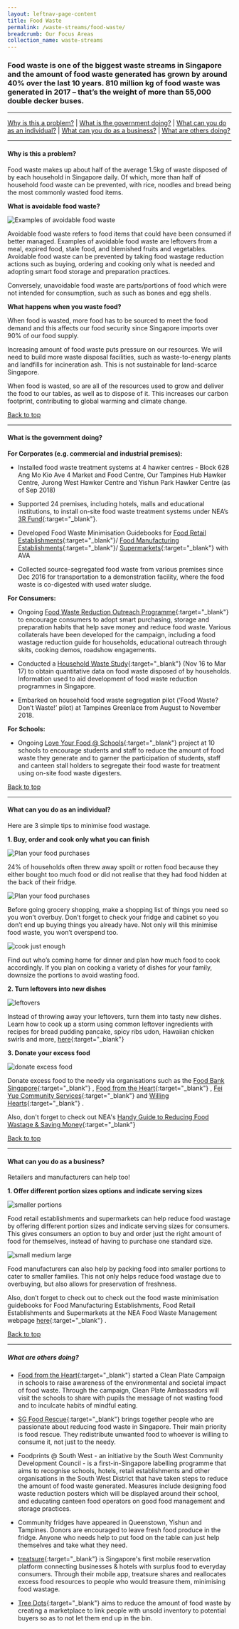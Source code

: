```yaml
---
layout: leftnav-page-content
title: Food Waste
permalink: /waste-streams/food-waste/
breadcrumb: Our Focus Areas
collection_name: waste-streams
---
```



### Food waste is one of the biggest waste streams in Singapore and the amount of food waste generated has grown by around 40% over the last 10 years. 810 million kg of food waste was generated in 2017 – that’s the weight of more than 55,000 double decker buses.

-------------------

[Why is this a problem?](#why) | [What is the government doing?](#govt) | [What can you do as an individual?](#individual) | [What can you do as a business?](#biz) | [What are others doing?](#partners)

-------------------


<a name="why"></a>
#### Why is this a problem? 

Food waste makes up about half of the average 1.5kg of waste disposed of by each household in Singapore daily. Of which, more than half of household food waste can be prevented, with rice, noodles and bread being the most commonly wasted food items.


**What is avoidable food waste?**

![Examples of avoidable food waste](/images/avoidable-food-waste.jpg)

Avoidable food waste refers to food items that could have been consumed if better managed. Examples of avoidable food waste are leftovers from a meal, expired food, stale food, and blemished fruits and vegetables. Avoidable food waste can be prevented by taking food wastage reduction actions such as buying, ordering and cooking only what is needed and adopting smart food storage and preparation practices. 

Conversely, unavoidable food waste are parts/portions of food which were not intended for consumption, such as such as bones and egg shells.

**What happens when you waste food?**

When food is wasted, more food has to be sourced to meet the food demand and this affects our food security since Singapore imports over 90% of our food supply.  

Increasing amount of food waste puts pressure on our resources. We will need to build more waste disposal facilities, such as waste-to-energy plants and landfills for incineration ash. This is not sustainable for land-scarce Singapore.

When food is wasted, so are all of the resources used to grow and deliver the food to our tables, as well as to dispose of it. This increases our carbon footprint, contributing to global warming and climate change.


[Back to top](#top)

-------------------

<a name="govt"></a>
#### What is the government doing? 

**For Corporates (e.g. commercial and industrial premises):**

* Installed food waste treatment systems at 4 hawker centres - Block 628 Ang Mo Kio Ave 4 Market and Food Centre, Our Tampines Hub Hawker Centre, Jurong West Hawker Centre and Yishun Park Hawker Centre (as of Sep 2018)

* Supported 24 premises, including hotels, malls and educational institutions, to install on-site food waste treatment systems under NEA’s [3R Fund](https://www.nea.gov.sg/programmes-grants/grants-and-awards/3r-fund){:target="_blank"}. 

* Developed Food Waste Minimisation Guidebooks for [Food Retail Establishments](https://form.sg/#!/forms/nea/5a93692b86434f006f9f9b60){:target="_blank"}/ [Food Manufacturing Establishments](https://form.sg/#!/forms/nea/5a936cef86434f006f9fa26e){:target="_blank"}/ [Supermarkets](https://form.sg/#!/forms/nea/5a936d8686434f006f9fa32a){:target="_blank"} with AVA

* Collected source-segregated food waste from various premises since Dec 2016 for transportation to a demonstration facility, where the food waste is co-digested with used water sludge.


**For Consumers:**

* Ongoing [Food Waste Reduction Outreach Programme](https://www.nea.gov.sg/our-services/waste-management/3r-programmes-and-resources/food-waste-management/food-waste-management-strategies){:target="_blank"} to encourage consumers to adopt smart purchasing, storage and preparation habits that help save money and reduce food waste. Various collaterals have been developed for the campaign, including a food wastage reduction guide for households, educational outreach through skits, cooking demos, roadshow engagements.

* Conducted a [Household Waste Study](https://www.nea.gov.sg/media/news/news/index/saving-money-the-biggest-motivation-for-households-to-reduce-food-wastage-nea-ava-survey-2015-11-20){:target="_blank"} (Nov 16 to Mar 17) to obtain quantitative data on food waste disposed of by households. Information used to aid development of food waste reduction programmes in Singapore.

* Embarked on household food waste segregation pilot (‘Food Waste? Don’t Waste!’ pilot) at Tampines Greenlace from August to November 2018. 

**For Schools:**

* Ongoing [Love Your Food @ Schools](https://www.nea.gov.sg/media/news/news/index/nea-launches-love-your-food-@-schools-project-to-encourage-youth-to-cherish-and-not-waste-food){:target="_blank"} project at 10 schools to encourage students and staff to reduce the amount of food waste they generate and to garner the participation of students, staff and canteen stall holders to segregate their food waste for treatment using on-site food waste digesters.


[Back to top](#top)

-------------------

<a name="individual"></a>

#### What can you do as an individual?

Here are 3 simple tips to minimise food wastage. 

**1. Buy, order and cook only what you can finish**

![Plan your food purchases](/images/plan-your-purchase1.jpg)

24% of households often threw away spoilt or rotten food because they either bought too much food or did not realise that they had food hidden at the back of their fridge. 

![Plan your food purchases](/images/plan-your-purchase2.jpg)

Before going grocery shopping, make a shopping list of things you need so you won’t overbuy. Don’t forget to check your fridge and cabinet so you don’t end up buying things you already have. Not only will this minimise food waste, you won’t overspend too. 

![cook just enough](/images/cook-just-enough.jpg)

Find out who’s coming home for dinner and plan how much food to cook accordingly. If you plan on cooking a variety of dishes for your family, downsize the portions to avoid wasting food. 


**2. Turn leftovers into new dishes**

![leftovers](/images/leftovers.jpg)

Instead of throwing away your leftovers, turn them into tasty new dishes. Learn how to cook up a storm using common leftover ingredients with recipes for bread pudding pancake, spicy ribs udon, Hawaiian chicken swirls and more, [here](https://www.cgs.sg/FWRguide){:target="_blank"}

**3. Donate your excess food**

![donate excess food](/images/donate-excess-food.jpg)

Donate excess food to the needy via organisations such as the [Food Bank Singapore](http://www.foodbank.sg){:target="_blank"} , [Food from the Heart](https://foodheart.org){:target="_blank"} , [Fei Yue Community Services](http://www.fcys.org){:target="_blank"}  and [Willing Hearts](http://www.willinghearts.org.sg){:target="_blank"} . 

Also, don't forget to check out NEA's [Handy Guide to Reducing Food Wastage & Saving Money](https://www.cgs.sg/docs/default-source/Programmes/FWRhandyguide.pdf){:target="_blank"} 


[Back to top](#top)

-------------------

<a name="biz"></a>

#### What can you do as a business?

Retailers and manufacturers can help too!

**1. Offer different portion sizes options and indicate serving sizes**

![smaller portions](/images/smaller-portions.jpg)

Food retail establishments and supermarkets can help reduce food wastage by offering different portion sizes and indicate serving sizes for consumers. This gives consumers an option to buy and order just the right amount of food for themselves, instead of having to purchase one standard size. 

![small medium large](/images/SML.jpg)

Food manufacturers can also help by packing food into smaller portions to cater to smaller families. This not only helps reduce food wastage due to overbuying, but also allows for preservation of freshness. 

Also, don’t forget to check out to check out the food waste minimisation guidebooks for Food Manufacturing Establishments, Food Retail Establishments and Supermarkets at the NEA Food Waste Management webpage [here](https://www.nea.gov.sg/our-services/waste-management/3r-programmes-and-resources/food-waste-management){:target="_blank"} .


[Back to top](#top)

-------------------

<a name="partners"></a>

##### What are others doing?

* [Food from the Heart](www.foodfromtheheart.sg){:target="_blank"} started a Clean Plate Campaign in schools to raise awareness of the environmental and societal impact of food waste. Through the campaign, Clean Plate Ambassadors will visit the schools to share with pupils the message of not wasting food and to inculcate habits of mindful eating.

* [SG Food Rescue](https://www.facebook.com/groups/sgfoodrescue/){:target="_blank"} brings together people who are passionate about reducing food waste in Singapore. Their main priority is food rescue. They redistribute unwanted food to whoever is willing to consume it, not just to the needy. 

* Foodprints @ South West - an initiative by the South West Community Development Council - is a first-in-Singapore labelling programme that aims to recognise schools, hotels, retail establishments and other organisations in the South West District that have taken steps to reduce the amount of food waste generated. Measures include designing food waste reduction posters which will be displayed around their school, and educating canteen food operators on good food management and storage practices.

* Community fridges have appeared in Queenstown, Yishun and Tampines. Donors are encouraged to leave fresh food produce in the fridge. Anyone who needs help to put food on the table can just help themselves and take what they need.

* [treatsure](https://www.treatsure.co/){:target="_blank"} is Singapore's first mobile reservation platform connecting businesses & hotels with surplus food to everyday consumers. Through their mobile app, treatsure shares and reallocates excess food resources to people who would treasure them, minimising food wastage.

* [Tree Dots](https://www.thetreedots.com/){:target="_blank"} aims to reduce the amount of food waste by creating a marketplace to link people with unsold inventory to potential buyers so as to not let them end up in the bin.

